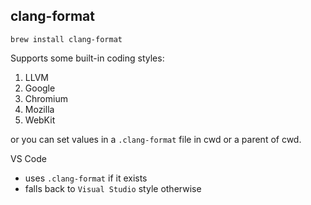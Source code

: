 ## clang-format

```
brew install clang-format
```

Supports some built-in coding styles:

1. LLVM
1. Google
1. Chromium
1. Mozilla
1. WebKit

or you can set values in a `.clang-format` file in cwd or a parent of cwd.

VS Code

- uses `.clang-format` if it exists
- falls back to `Visual Studio` style otherwise
